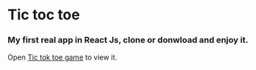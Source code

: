 # Tic toc toe

### My first real app in React Js, clone or donwload and enjoy it.

Open [Tic tok toe game](https://abdolsalam.github.io/tictoktoe/) to view it.
